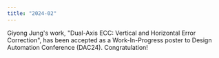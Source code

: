 ```yaml
---
title: "2024-02"
---
```


Giyong Jung's work, "Dual-Axis ECC: Vertical and Horizontal Error Correction", has been accepted as a Work-In-Progress poster to Design Automation Conference (DAC24). Congratulation!
